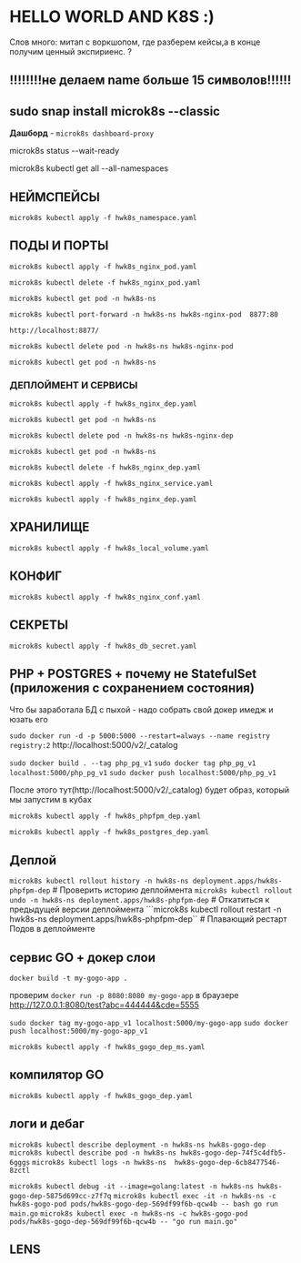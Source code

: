 # HELLO WORLD AND K8S :)

Слов много: митап с воркшопом, где разберем кейсы,а в конце получим ценный экспириенс. ?

## !!!!!!!!не делаем name больше 15 символов!!!!!!

## sudo snap install microk8s --classic

**Дашборд** - ```microk8s dashboard-proxy```

microk8s status --wait-ready

microk8s kubectl get all --all-namespaces

## НЕЙМСПЕЙСЫ

```microk8s kubectl apply -f hwk8s_namespace.yaml```

## ПОДЫ И ПОРТЫ

```microk8s kubectl apply -f hwk8s_nginx_pod.yaml```

```microk8s kubectl delete -f hwk8s_nginx_pod.yaml```

```microk8s kubectl get pod -n hwk8s-ns```

```microk8s kubectl port-forward -n hwk8s-ns hwk8s-nginx-pod  8877:80```

```http://localhost:8877/```

```microk8s kubectl delete pod -n hwk8s-ns hwk8s-nginx-pod```

```microk8s kubectl get pod -n hwk8s-ns```

### ДЕПЛОЙМЕНТ И СЕРВИСЫ


```microk8s kubectl apply -f hwk8s_nginx_dep.yaml```

```microk8s kubectl get pod -n hwk8s-ns```

```microk8s kubectl delete pod -n hwk8s-ns hwk8s-nginx-dep```

```microk8s kubectl get pod -n hwk8s-ns```

```microk8s kubectl delete -f hwk8s_nginx_dep.yaml```

```microk8s kubectl apply -f hwk8s_nginx_service.yaml```

```microk8s kubectl apply -f hwk8s_nginx_dep.yaml```

## ХРАНИЛИЩЕ

```microk8s kubectl apply -f hwk8s_local_volume.yaml```

## КОНФИГ

```microk8s kubectl apply -f hwk8s_nginx_conf.yaml```

## СЕКРЕТЫ

```microk8s kubectl apply -f hwk8s_db_secret.yaml```

## PHP + POSTGRES + почему не StatefulSet (приложения с сохранением состояния)

Что бы заработала БД с пыхой - надо собрать свой докер имедж и юзать его

```sudo docker run -d -p 5000:5000 --restart=always --name registry registry:2```
http://localhost:5000/v2/_catalog

```sudo docker build . --tag php_pg_v1```
```sudo docker tag php_pg_v1 localhost:5000/php_pg_v1```
```sudo docker push localhost:5000/php_pg_v1```

После этого тут(http://localhost:5000/v2/_catalog) будет образ, который мы запустим в кубах 

```microk8s kubectl apply -f hwk8s_phpfpm_dep.yaml```

```microk8s kubectl apply -f hwk8s_postgres_dep.yaml```

## Деплой

```microk8s kubectl rollout history -n hwk8s-ns deployment.apps/hwk8s-phpfpm-dep```    # Проверить историю деплоймента
```microk8s kubectl rollout undo -n hwk8s-ns deployment.apps/hwk8s-phpfpm-dep```    # Откатиться к предыдущей версии деплоймента
```microk8s kubectl rollout restart -n hwk8s-ns deployment.apps/hwk8s-phpfpm-dep``    # Плавающий рестарт Подов в деплойменте 

## сервис GO + докер слои

```docker build -t my-gogo-app .```

проверим
```docker run -p 8080:8080 my-gogo-app```
в браузере http://127.0.0.1:8080/test?abc=444444&cde=5555

```sudo docker tag my-gogo-app_v1 localhost:5000/my-gogo-app```
```sudo docker push localhost:5000/my-gogo-app_v1```

```microk8s kubectl apply -f hwk8s_gogo_dep_ms.yaml```

## компилятор GO

```microk8s kubectl apply -f hwk8s_gogo_dep.yaml```

## логи и дебаг

```microk8s kubectl describe deployment -n hwk8s-ns hwk8s-gogo-dep```
```microk8s kubectl describe pod -n hwk8s-ns hwk8s-gogo-dep-74f5c4dfb5-6gggs```
```microk8s kubectl logs -n hwk8s-ns  hwk8s-gogo-dep-6cb8477546-8zctl```

```microk8s kubectl debug -it --image=golang:latest -n hwk8s-ns hwk8s-gogo-dep-5875d699cc-z7f7q```
```microk8s kubectl exec -it -n hwk8s-ns -c hwk8s-gogo-pod pods/hwk8s-gogo-dep-569df99f6b-qcw4b -- bash go run main.go```
```microk8s kubectl exec -n hwk8s-ns -c hwk8s-gogo-pod pods/hwk8s-gogo-dep-569df99f6b-qcw4b -- "go run main.go"```

## LENS
